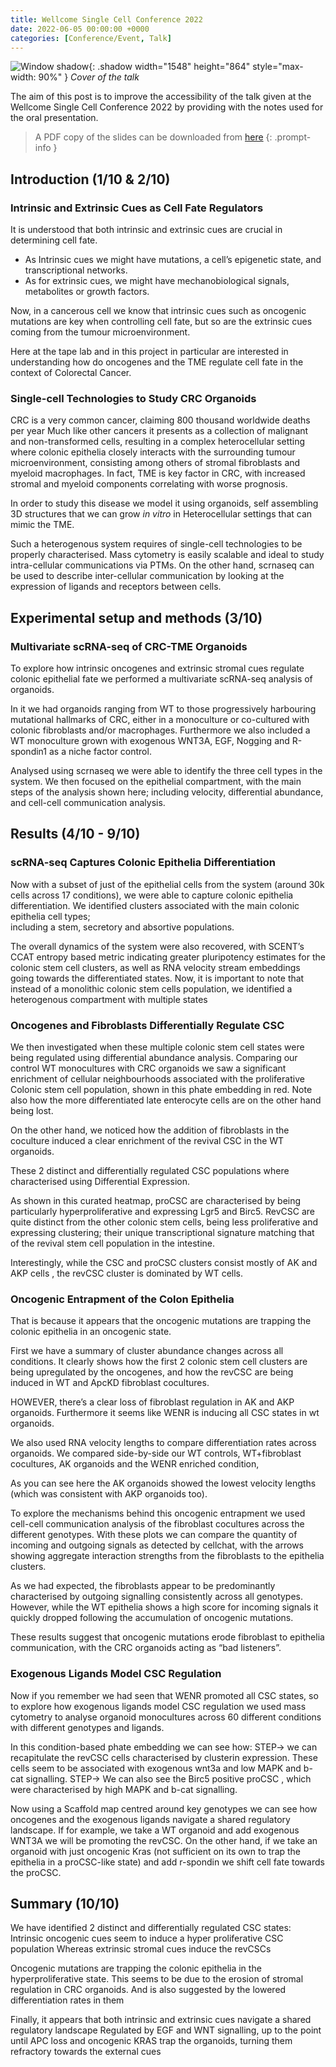 ```yaml
---
title: Wellcome Single Cell Conference 2022
date: 2022-06-05 00:00:00 +0000
categories: [Conference/Event, Talk]
---
```

![Window shadow](/assets/images/WellcomeSC22_Cover.png){: .shadow width="1548" height="864" style="max-width: 90%" }
_Cover of the talk_

The aim of this post is to improve the accessibility of the talk given at the 
Wellcome Single Cell Conference 2022 by providing with the notes used for the 
oral presentation. 

> A PDF copy of the slides can be downloaded from 
[here](https://github.com/FerranC96/FerranC96.github.io)
{: .prompt-info }

## Introduction (1/10 & 2/10)

### Intrinsic and Extrinsic Cues as Cell Fate Regulators

It is understood that both intrinsic and extrinsic cues are crucial in determining cell fate.
- As Intrinsic cues we might have mutations, a cell’s epigenetic state, and transcriptional networks.
- As for extrinsic cues, we might have mechanobiological signals, metabolites or growth factors.

Now, in a cancerous cell we know that intrinsic cues such as oncogenic mutations are key when controlling cell fate, but so are the extrinsic cues coming from the tumour microenvironment.

Here at the tape lab and in this project in particular are interested in understanding how do oncogenes and the TME regulate cell fate in the context of Colorectal Cancer.

### Single-cell Technologies to Study CRC Organoids

CRC is a very common cancer, claiming 800 thousand worldwide deaths per year
Much like other cancers it presents as a collection of malignant and 
non-transformed cells, resulting in a complex heterocellular setting where 
colonic epithelia closely interacts with the surrounding tumour microenvironment, 
consisting among others of stromal fibroblasts and myeloid macrophages.
In fact, TME is key factor in CRC, with increased stromal and myeloid components 
correlating with worse prognosis.

In order to study this disease we model it using organoids, self assembling 3D 
structures that we can grow *in vitro* in Heterocellular settings that can mimic 
the TME. 

Such a heterogenous system requires of single-cell technologies to be properly
characterised.
Mass cytometry is easily scalable and ideal to study intra-cellular 
communications via PTMs. 
On the other hand, scrnaseq can be used to describe inter-cellular 
communication by looking at the expression of ligands and receptors between cells.


## Experimental setup and methods (3/10)

### Multivariate scRNA-seq of CRC-TME Organoids

To explore how intrinsic oncogenes and extrinsic stromal cues regulate 
colonic epithelial fate we performed a multivariate scRNA-seq analysis of organoids.

In it we had organoids ranging from WT to those progressively harbouring 
mutational hallmarks of CRC, either in a monoculture or co-cultured with 
colonic fibroblasts and/or macrophages. Furthermore we also included a WT 
monoculture grown with exogenous WNT3A, EGF, Nogging and R-spondin1 as a 
niche factor control.

Analysed using scrnaseq we were able to identify the three cell types in the system.
We then focused on the epithelial compartment, with the main steps of the 
analysis shown here;  including velocity, differential abundance, and 
cell-cell communication analysis.


## Results (4/10 - 9/10)

### scRNA-seq Captures Colonic Epithelia Differentiation

Now with a subset of just of the epithelial cells from the system 
(around 30k cells across 17 conditions), we were able to capture colonic 
epithelia differentiation.
We identified clusters associated with the main colonic epithelia cell types;  
including a stem, secretory and absortive populations.

The overall dynamics of the system were also recovered, with SCENT’s CCAT 
entropy based metric indicating greater pluripotency estimates for the 
colonic stem cell clusters, as well as RNA velocity stream embeddings going 
towards the differentiated states.
Now, it is important to note that instead of a monolithic colonic stem cells
population, we identified a heterogenous compartment with multiple states

### Oncogenes and Fibroblasts Differentially Regulate CSC

We then investigated when these multiple colonic stem cell states were being 
regulated using differential abundance analysis. 
Comparing our control WT monocultures with CRC organoids we saw a significant 
enrichment of cellular neighbourhoods associated with the proliferative 
Colonic stem cell population, shown in this phate embedding in red. 
Note also how the more differentiated late enterocyte cells are on the other 
hand being lost.

On the other hand, we noticed how the addition of fibroblasts in the coculture 
induced a clear enrichment of the revival CSC in the WT organoids.

These 2 distinct and differentially regulated CSC populations where 
characterised using Differential Expression. 

As shown in this curated heatmap, proCSC are characterised by being 
particularly hyperproliferative and expressing Lgr5 and Birc5.
RevCSC are quite distinct from the other colonic stem cells, being less 
proliferative and expressing clustering; their unique transcriptional signature 
matching that of the revival stem cell population in the intestine.

Interestingly, while the CSC and proCSC clusters consist mostly of AK and AKP 
cells , the revCSC cluster is dominated by WT cells.

### Oncogenic Entrapment of the Colon Epithelia 

That is because it appears that the oncogenic mutations are trapping the 
colonic epithelia in an oncogenic state.

First we have a summary of cluster abundance changes across all conditions.
It clearly shows how the first 2 colonic stem cell clusters are being 
upregulated by the oncogenes, and how the revCSC are being induced in WT and ApcKD fibroblast cocultures.

HOWEVER, there’s a clear loss of fibroblast regulation in AK and AKP organoids. 
Furthermore it seems like WENR is inducing all CSC states in wt organoids.

We also used RNA velocity lengths to compare differentiation rates across 
organoids. 
We compared side-by-side our WT controls, WT+fibroblast cocultures, AK 
organoids and the WENR enriched condition, 

As you can see here the AK organoids showed the lowest velocity lengths 
(which was consistent with AKP organoids too).

To explore the mechanisms behind this oncogenic entrapment we used cell-cell 
communication analysis of the fibroblast cocultures across the different 
genotypes.
With these plots we can compare the quantity of incoming and outgoing signals 
as detected by cellchat, with the arrows showing aggregate interaction 
strengths from the fibroblasts to the epithelia clusters.

As we had expected, the fibroblasts appear to be predominantly characterised 
by outgoing signalling consistently across all genotypes.
However, while the WT epithelia shows a high score for incoming signals it 
quickly dropped following the accumulation of oncogenic mutations.

These results suggest that oncogenic mutations erode fibroblast to epithelia 
communication, with the CRC organoids acting as “bad listeners”.

### Exogenous Ligands Model CSC Regulation

Now if you remember we had seen that WENR promoted all CSC states, so to 
explore how exogenous ligands model CSC regulation we used mass cytometry to 
analyse organoid monocultures across 60 different conditions with different 
genotypes and ligands.
 
In this condition-based phate embedding we can see how:
STEP-> we can recapitulate the revCSC cells characterised by clusterin 
expression. These cells seem to be associated with exogenous wnt3a and low 
MAPK and b-cat signalling.
STEP-> We can also see the Birc5 positive proCSC , which were characterised 
by high MAPK and b-cat signalling.

Now using a Scaffold map centred around key genotypes we can see how oncogenes
and the exogenous ligands navigate a shared regulatory landscape. 
If for example, we take a WT organoid and add exogenous WNT3A we will be 
promoting the revCSC. 
On the other hand, if we take an organoid with just oncogenic Kras (not 
sufficient on its own to trap the epithelia in a proCSC-like state) and add 
r-spondin we shift cell fate towards the proCSC.


## Summary (10/10)

We have identified 2 distinct and differentially regulated CSC states:
Intrinsic oncogenic cues seem to induce a hyper proliferative CSC population
Whereas extrinsic stromal cues induce the revCSCs

Oncogenic mutations are trapping the colonic epithelia in the 
hyperproliferative state.
This seems to be due to the erosion of stromal regulation in CRC organoids.
And is also suggested by the lowered differentiation rates in them 

Finally, it appears that both intrinsic and extrinsic cues navigate a 
shared regulatory landscape
Regulated by EGF and WNT signalling, up to the point until APC loss and 
oncogenic KRAS trap the organoids, turning them refractory towards the 
external cues


<!-- Lorem ipsum
- Chapter
  - Section
    - Paragraph
- Chapter 2 -->


